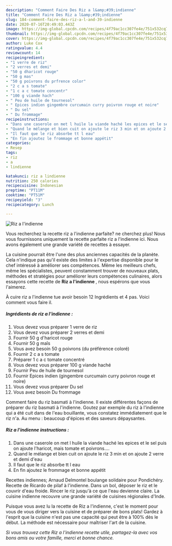 ```yaml
---
description: "Comment Faire Des Riz a l&amp;#39;indienne"
title: "Comment Faire Des Riz a l&amp;#39;indienne"
slug: 184-comment-faire-des-riz-a-l-and-39-indienne
date: 2020-07-16T20:49:03.443Z
image: https://img-global.cpcdn.com/recipes/4f79ac1cc307fe4e/751x532cq70/riz-a-lindienne-photo-principale-de-la-recette.jpg
thumbnail: https://img-global.cpcdn.com/recipes/4f79ac1cc307fe4e/751x532cq70/riz-a-lindienne-photo-principale-de-la-recette.jpg
cover: https://img-global.cpcdn.com/recipes/4f79ac1cc307fe4e/751x532cq70/riz-a-lindienne-photo-principale-de-la-recette.jpg
author: Luke Cox
ratingvalue: 4.4
reviewcount: 14
recipeingredient:
- "1 verre de riz"
- "2 verres et demi"
- "50 g dharicot rouge"
- "50 g mas"
- "50 g poivrons du prfrence color"
- "2 c a s tomate"
- "1 c a c tomate concentr"
- "100 g viande hach"
- " Peu de huile de tournesol"
- " Epices indien gingembre curcumain curry poivron rouge et noire"
- " Du sel"
- " Du frommage"
recipeinstructions:
- "Dans une caserole on met l huile la viande haché les epices et le sel puis on ajoute l&#39;haricot, mais tomate et poivrons...."
- "Quand le mélange et bien cuit on ajoute le riz 3 min et on ajoute 2 verre et demi d&#39;eau"
- "Il faut que le riz absorbe tt l eau"
- "En fin ajoutez le frommage et bonne appétit"
categories:
- Resep
tags:
- riz
- a
- lindienne

katakunci: riz a lindienne 
nutrition: 250 calories
recipecuisine: Indonesian
preptime: "PT11M"
cooktime: "PT51M"
recipeyield: "3"
recipecategory: Lunch

---
```



![Riz a l&#39;indienne](https://img-global.cpcdn.com/recipes/4f79ac1cc307fe4e/751x532cq70/riz-a-lindienne-photo-principale-de-la-recette.jpg)

Vous recherchez la recette riz a l&#39;indienne parfaite? ne cherchez plus! Nous vous fournissons uniquement la recette parfaite riz a l&#39;indienne ici. Nous avons également une grande variété de recettes à essayer.

La cuisine pourrait être l'une des plus anciennes capacités de la planète. Cela n'indique pas qu'il existe des limites à l'expertise disponible pour le chef intéressé à améliorer ses compétences. Même les meilleurs chefs, même les spécialistes, peuvent constamment trouver de nouveaux plats, méthodes et stratégies pour améliorer leurs compétences culinaires, alors essayons cette recette de <strong> Riz a l&#39;indienne </strong>, nous espérons que vous l'aimerez.

<!--inarticleads1-->

À cuire riz a l&#39;indienne tue avoir besoin 12 Ingrédients et 4 pas. Voici comment vous faire il.

##### Ingrédients de riz a l&#39;indienne :

1. Vous devez vous préparer 1 verre de riz
1. Vous devez vous préparer 2 verres et demi
1. Fournir 50 g d&#39;haricot rouge
1. Fournir 50 g maîs
1. Vous avez besoin 50 g poivrons (du préférence coloré)
1. Fournir 2 c a s tomate
1. Préparer 1 c a c tomate concentré
1. Vous devez vous préparer 100 g viande haché
1. Fournir  Peu de huile de tournesol
1. Fournir  Epices indien (gingembre curcumain curry poivron rouge et noire)
1. Vous devez vous préparer  Du sel
1. Vous avez besoin  Du frommage


Comment faire du riz basmati à l&#39;indienne. Il existe différentes façons de préparer du riz basmati à l&#39;indienne. Goutez par exemple du riz à l&#39;indienne qui a été cuit dans de l&#39;eau bouillante, vous constatez immédiatement que le riz n&#39;a. Au menu : beaucoup d&#39;épices et des saveurs dépaysantes. 

<!--inarticleads2-->

##### Riz a l&#39;indienne instructions :

1. Dans une caserole on met l huile la viande haché les epices et le sel puis on ajoute l&#39;haricot, mais tomate et poivrons....
1. Quand le mélange et bien cuit on ajoute le riz 3 min et on ajoute 2 verre et demi d&#39;eau
1. Il faut que le riz absorbe tt l eau
1. En fin ajoutez le frommage et bonne appétit


Recettes indiennes; Arnaud Delmontel boulange solidaire pour Pondichéry. Recette de Ricardo de pilaf à l&#39;indienne. Dans un bol, déposer le riz et le couvrir d&#39;eau froide. Rincer le riz jusqu&#39;à ce que l&#39;eau devienne claire. La cuisine indienne recouvre une grande variété de cuisines régionales d&#39;Inde. 

<!--inarticleads1-->

<p>
Puisque vous avez lu la recette de Riz a l&#39;indienne, c'est le moment pour vous de vous diriger vers la cuisine et de préparer de bons plats! Gardez à l'esprit que la cuisine n'est pas une capacité qui peut être à 100% dès le début. La méthode est nécessaire pour maîtriser l'art de la cuisine.
</p>

<p>
<i>Si vous trouvez cette Riz a l&#39;indienne recette utile, partagez-la avec vos bons amis ou votre famille, merci et bonne chance.</i>
</p>
